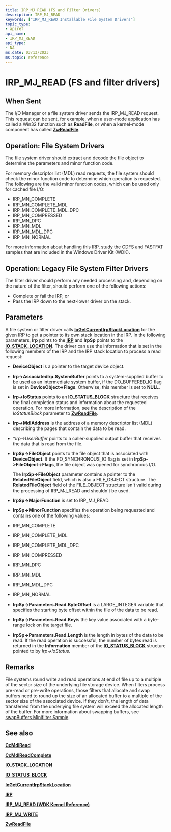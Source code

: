 ```yaml
---
title: IRP_MJ_READ (FS and Filter Drivers)
description: IRP_MJ_READ
keywords: ["IRP_MJ_READ Installable File System Drivers"]
topic_type:
- apiref
api_name:
- IRP_MJ_READ
api_type:
- NA
ms.date: 03/13/2023
ms.topic: reference
---
```


# IRP_MJ_READ (FS and filter drivers)

## When Sent

The I/O Manager or a file system driver sends the IRP_MJ_READ request. This request can be sent, for example, when a user-mode application has called a Win32 function such as **ReadFile**, or when a kernel-mode component has called [**ZwReadFile**](/windows-hardware/drivers/ddi/ntifs/nf-ntifs-ntreadfile).

## Operation: File System Drivers

The file system driver should extract and decode the file object to determine the parameters and minor function code.

For memory descriptor list (MDL) read requests, the file system should check the minor function code to determine which operation is requested. The following are the valid minor function codes, which can be used only for cached file I/O:

- IRP_MN_COMPLETE
- IRP_MN_COMPLETE_MDL
- IRP_MN_COMPLETE_MDL_DPC
- IRP_MN_COMPRESSED
- IRP_MN_DPC
- IRP_MN_MDL
- IRP_MN_MDL_DPC
- IRP_MN_NORMAL

For more information about handling this IRP, study the CDFS and FASTFAT samples that are included in the Windows Driver Kit (WDK).

## Operation: Legacy File System Filter Drivers

The filter driver should perform any needed processing and, depending on the nature of the filter, should perform one of the following actions:

- Complete or fail the IRP, or
- Pass the IRP down to the next-lower driver on the stack.

## Parameters

A file system or filter driver calls [**IoGetCurrentIrpStackLocation**](/windows-hardware/drivers/ddi/wdm/nf-wdm-iogetcurrentirpstacklocation) for the given IRP to get a pointer to its own stack location in the IRP. In the following parameters, **Irp** points to the [**IRP**](/windows-hardware/drivers/ddi/wdm/ns-wdm-_irp) and **IrpSp** points to the [**IO_STACK_LOCATION**](/windows-hardware/drivers/ddi/wdm/ns-wdm-_io_stack_location). The driver can use the information that is set in the following members of the IRP and the IRP stack location to process a read request:

- **DeviceObject** is a pointer to the target device object.

- **Irp->AssociatedIrp.SystemBuffer** points to a system-supplied buffer to be used as an intermediate system buffer, if the DO_BUFFERED_IO flag is set in **DeviceObject->Flags**. Otherwise, this member is set to **NULL**.

- **Irp->IoStatus** points to an [**IO_STATUS_BLOCK**](/windows-hardware/drivers/ddi/wdm/ns-wdm-_io_status_block) structure that receives the final completion status and information about the requested operation. For more information, see the description of the *IoStatusBlock* parameter to [**ZwReadFile**](/windows-hardware/drivers/ddi/ntifs/nf-ntifs-ntreadfile).

- **Irp->MdlAddress** is the address of a memory descriptor list (MDL) describing the pages that contain the data to be read.

- **Irp->UserBuffer* points to a caller-supplied output buffer that receives the data that is read from the file.

- **IrpSp->FileObject** points to the file object that is associated with **DeviceObject**. If the FO_SYNCHRONOUS_IO flag is set in **IrpSp->FileObject->Flags**, the file object was opened for synchronous I/O.

  The **IrpSp->FileObject** parameter contains a pointer to the **RelatedFileObject** field, which is also a FILE_OBJECT structure. The **RelatedFileObject** field of the FILE_OBJECT structure isn't valid during the processing of IRP_MJ_READ and shouldn't be used.

- **IrpSp->MajorFunction** is set to IRP_MJ_READ.

- **IrpSp->MinorFunction** specifies the operation being requested and contains one of the following values:

- IRP_MN_COMPLETE
- IRP_MN_COMPLETE_MDL
- IRP_MN_COMPLETE_MDL_DPC
- IRP_MN_COMPRESSED
- IRP_MN_DPC
- IRP_MN_MDL
- IRP_MN_MDL_DPC
- IRP_MN_NORMAL

- **IrpSp->Parameters.Read.ByteOffset** is a LARGE_INTEGER variable that specifies the starting byte offset within the file of the data to be read.

- **IrpSp->Parameters.Read.Key**is the key value associated with a byte-range lock on the target file.

- **IrpSp->Parameters.Read.Length** is the length in bytes of the data to be read. If the read operation is successful, the number of bytes read is returned in the **Information** member of the [**IO_STATUS_BLOCK**](/windows-hardware/drivers/ddi/wdm/ns-wdm-_io_status_block) structure pointed to by *Irp->IoStatus*.

## Remarks

File systems round write and read operations at end of file up to a multiple of the sector size of the underlying file storage device. When filters process pre-read or pre-write operations, those filters that allocate and swap buffers need to round up the size of an allocated buffer to a multiple of the sector size of the associated device. If they don't, the length of data transferred from the underlying file system will exceed the allocated length of the buffer. For more information about swapping buffers, see [swapBuffers Minifilter Sample](/samples/browse/).

## See also

[**CcMdlRead**](/previous-versions/ff539159(v=vs.85))

[**CcMdlReadComplete**](/windows-hardware/drivers/ddi/ntifs/nf-ntifs-ccmdlreadcomplete)

[**IO_STACK_LOCATION**](/windows-hardware/drivers/ddi/wdm/ns-wdm-_io_stack_location)

[**IO_STATUS_BLOCK**](/windows-hardware/drivers/ddi/wdm/ns-wdm-_io_status_block)

[**IoGetCurrentIrpStackLocation**](/windows-hardware/drivers/ddi/wdm/nf-wdm-iogetcurrentirpstacklocation)

[**IRP**](/windows-hardware/drivers/ddi/wdm/ns-wdm-_irp)

[**IRP_MJ_READ (WDK Kernel Reference)**](../kernel/irp-mj-read.md)

[**IRP_MJ_WRITE**](irp-mj-write.md)

[**ZwReadFile**](/windows-hardware/drivers/ddi/ntifs/nf-ntifs-ntreadfile)
